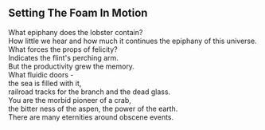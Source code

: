 Setting The Foam In Motion
--------------------------
What epiphany does the lobster contain?  
How little we hear and how much it continues the epiphany of this universe.  
What forces the props of felicity?  
Indicates the flint's perching arm.  
But the productivity grew the memory.  
What fluidic doors -  
the sea is filled with it,  
railroad tracks for the branch and the dead glass.  
You are the morbid pioneer of a crab,  
the bitter ness of the aspen, the power of the earth.  
There are many eternities around obscene events.  

